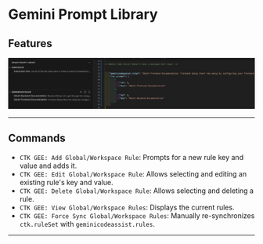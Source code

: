 # Gemini Prompt Library

 ## Features


![Feature Showcase](./images/feature-showcase.png)

---

## Commands

*   `CTK GEE: Add Global/Workspace Rule`: Prompts for a new rule key and value and adds it.
*   `CTK GEE: Edit Global/Workspace Rule`: Allows selecting and editing an existing rule's key and value.
*   `CTK GEE: Delete Global/Workspace Rule`: Allows selecting and deleting a rule.
*   `CTK GEE: View Global/Workspace Rules`: Displays the current rules.
*   `CTK GEE: Force Sync Global/Workspace Rules`: Manually re-synchronizes `ctk.ruleSet` with `geminicodeassist.rules`.

 
 ---

